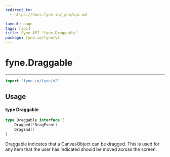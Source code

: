 ```yaml
---
redirect_to:
  - https://docs.fyne.io/_gen/api.md

layout: page
tags: [api]
title: Fyne API "fyne.Draggable"
package: fyne.io/fyne/v2
---
```

# fyne.Draggable
---
```go
import "fyne.io/fyne/v2"
```

## Usage

#### type Draggable

```go
type Draggable interface {
	Dragged(*DragEvent)
	DragEnd()
}
```

Draggable indicates that a CanvasObject can be dragged. This is used for any item that the user has indicated should be moved across the screen.
